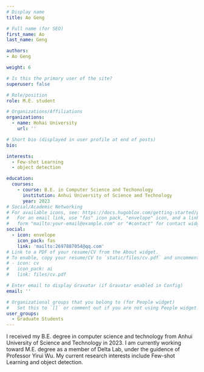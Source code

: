 ```yaml
---
# Display name
title: Ao Geng

# Full name (for SEO)
first_name: Ao
last_name: Geng

authors:
- Ao Geng

weight: 6

# Is this the primary user of the site?
superuser: false

# Role/position
role: M.E. student

# Organizations/Affiliations
organizations:
  - name: Hohai University
    url: ''

# Short bio (displayed in user profile at end of posts)
bio: 

interests:
  - Few-shot Learning
  - object detection

education:
  courses:
    - course: B.E. in Computer Science and Techonology
      institution: Anhui University of Science and Technology
      year: 2023
# Social/Academic Networking
# For available icons, see: https://docs.hugoblox.com/getting-started/page-builder/#icons
#   For an email link, use "fas" icon pack, "envelope" icon, and a link in the
#   form "mailto:your-email@example.com" or "#contact" for contact widget.
social:
  - icon: envelope
    icon_pack: fas
    link: 'mailto:2697887054@qq.com'
# Link to a PDF of your resume/CV from the About widget.
# To enable, copy your resume/CV to `static/files/cv.pdf` and uncomment the lines below.
# - icon: cv
#   icon_pack: ai
#   link: files/cv.pdf

# Enter email to display Gravatar (if Gravatar enabled in Config)
email: ''

# Organizational groups that you belong to (for People widget)
#   Set this to `[]` or comment out if you are not using People widget.
user_groups:
  - Graduate Students
---
```


 I received my B.E. degree in computer science and technology from Anhui University of Science and Technology in 2023. I am currently working toward M.E. degree as a member of Delta Lab, under the guidence of Professor Yirui Wu. My current research interests include Few-shot Learning and object detection.
